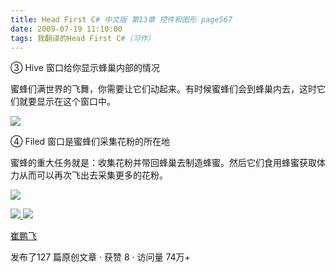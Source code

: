 ```yaml
---
title: Head First C# 中文版 第13章 控件和图形 page567
date: 2009-07-19 11:10:00
tags: 我翻译的Head First C#（习作）
---
```

③  Hive  窗口给你显示蜂巢内部的情况

蜜蜂们满世界的飞舞，你需要让它们动起来。有时候蜜蜂们会到蜂巢内去，这时它们就要显示在这个窗口中。

  

![](https://p-blog.csdn.net/images/p_blog_csdn_net/cuipengfei1/EntryImages/20090719/2009-07-19_11-02-30.jpg)

④  Filed  窗口是蜜蜂们采集花粉的所在地

  

蜜蜂的重大任务就是：收集花粉并带回蜂巢去制造蜂蜜。然后它们食用蜂蜜获取体力从而可以再次飞出去采集更多的花粉。

  

![](https://p-blog.csdn.net/images/p_blog_csdn_net/cuipengfei1/EntryImages/20090719/2009-07-19_11-07-54.jpg)



[ ![](https://profile.csdnimg.cn/5/2/5/3_cuipengfei1)
![](https://g.csdnimg.cn/static/user-reg-year/1x/11.png)
](https://blog.csdn.net/cuipengfei1)

[ 崔鹏飞 ](https://blog.csdn.net/cuipengfei1)

发布了127 篇原创文章  ·  获赞 8  ·  访问量 74万+

